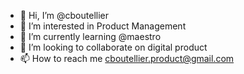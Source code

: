 - 👋 Hi, I’m @cboutellier
- 👀 I’m interested in Product Management
- 🌱 I’m currently learning @maestro
- 💞️ I’m looking to collaborate on digital product
- 📫 How to reach me cboutellier.product@gmail.com

<!---
cboutellier/cboutellier is a ✨ special ✨ repository because its `README.md` (this file) appears on your GitHub profile.
You can click the Preview link to take a look at your changes.
--->
